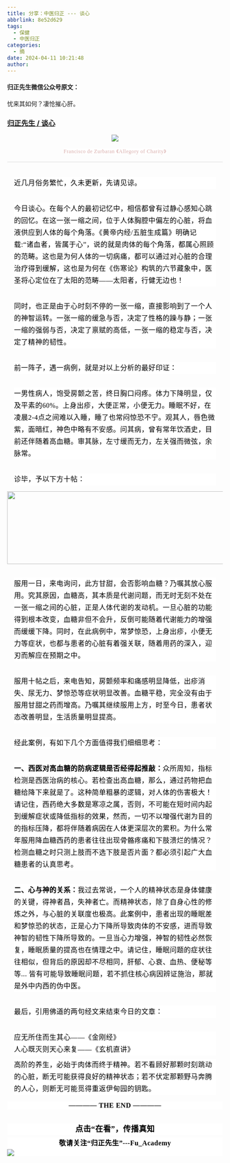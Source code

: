 ```yaml
---
title: 分享：中医归正 --- 谈心
abbrlink: 8e52d629
tags:
  - 保健
  - 中医归正
categories:
  - 摘
date: 2024-04-11 10:21:48
author:
---
```


#### 归正先生微信公众号原文：

忧来其如何？凄怆摧心肝。

<!-- more -->

###  [归正先生 / 谈心](https://mp.weixin.qq.com/s/-pme3xNFoQ8YbhgZK2fnCQ "跳转至原文")



<div class="rich_media_content ">
                    <section style="text-align: center;margin-bottom: 0px;"><img class="rich_pages wxw-img js_insertlocalimg" data-imgfileid="100002334" data-ratio="1.4890625" data-s="300,640" src="https://mmbiz.qpic.cn/sz_mmbiz_jpg/zjaJCl7DLpVIvhb8dQL4icKvKm7q4BytSKLL4LtyyeenCMjicu67ecDkjic1rns5NNXzxKqDrzDw6xdWmJkRiabPBw/640?wx_fmt=jpeg&amp;from=appmsg" data-type="jpeg" data-w="640" style=""  /></section><p style="text-align: center;margin-bottom: 16px;"><span style="color: rgb(215, 171, 169);font-family: 仿宋;font-size: 12px;letter-spacing: 0.544px;text-align: center;text-wrap: wrap;background-color: rgb(255, 255, 255);">Francisco de Zurbaran 《Allegory of Charity》</span></p><hr style="outline: 0px;font-family: system-ui, -apple-system, BlinkMacSystemFont, &quot;Helvetica Neue&quot;, &quot;PingFang SC&quot;, &quot;Hiragino Sans GB&quot;, &quot;Microsoft YaHei UI&quot;, &quot;Microsoft YaHei&quot;, Arial, sans-serif;letter-spacing: 0.544px;text-wrap: wrap;background-color: rgb(255, 255, 255);border-style: solid;border-right-width: 0px;border-bottom-width: 0px;border-left-width: 0px;border-color: rgba(0, 0, 0, 0.1);transform-origin: 0px 0px;transform: scale(1, 0.5);visibility: visible;"  /><section style="margin-top: 32px;margin-right: 16px;margin-left: 16px;outline: 0px;font-family: system-ui, -apple-system, BlinkMacSystemFont, &quot;Helvetica Neue&quot;, &quot;PingFang SC&quot;, &quot;Hiragino Sans GB&quot;, &quot;Microsoft YaHei UI&quot;, &quot;Microsoft YaHei&quot;, Arial, sans-serif;letter-spacing: 0.544px;text-wrap: wrap;background-color: rgb(255, 255, 255);visibility: visible;line-height: 2em;"><span style="outline: 0px;color: rgb(0, 0, 0);font-family: 仿宋;font-size: 16px;letter-spacing: 0.544px;text-align: left;visibility: visible;">近几月俗务繁忙，久未更新，先请见谅。</span></section><section style="margin-top: 32px;margin-right: 16px;margin-left: 16px;outline: 0px;font-family: system-ui, -apple-system, BlinkMacSystemFont, &quot;Helvetica Neue&quot;, &quot;PingFang SC&quot;, &quot;Hiragino Sans GB&quot;, &quot;Microsoft YaHei UI&quot;, &quot;Microsoft YaHei&quot;, Arial, sans-serif;letter-spacing: 0.544px;text-wrap: wrap;background-color: rgb(255, 255, 255);visibility: visible;line-height: 2em;"><span style="outline: 0px;color: rgb(0, 0, 0);font-family: 仿宋;font-size: 16px;letter-spacing: 0.544px;text-align: left;visibility: visible;">今日谈心。</span><span style="letter-spacing: 0.544px;outline: 0px;color: rgb(0, 0, 0);font-family: 仿宋;font-size: 16px;text-align: left;visibility: visible;">在每个人的最初记忆中，相信都曾有过静心感知心跳的回忆。在这一张一缩之间，位于人体胸腔中偏左的心脏，将血液供应到人体的每个角落。</span><span style="letter-spacing: 0.544px;outline: 0px;color: rgb(0, 0, 0);font-family: 仿宋;font-size: 16px;text-align: left;visibility: visible;">《黄帝内经/五脏生成篇》明确记载:“诸血者，皆属于心”，说的就是肉体的每个角落，都属心照顾的范畴。这也是为何人体的一切病痛，都可以通过对心脏的合理治疗得到缓解，这也是为何在《伤寒论》构筑的六节藏象中，医圣将心定位在了太阳的范畴——太阳者，行健无边也！</span></section><section style="margin-top: 32px;margin-right: 16px;margin-left: 16px;outline: 0px;font-family: system-ui, -apple-system, BlinkMacSystemFont, &quot;Helvetica Neue&quot;, &quot;PingFang SC&quot;, &quot;Hiragino Sans GB&quot;, &quot;Microsoft YaHei UI&quot;, &quot;Microsoft YaHei&quot;, Arial, sans-serif;letter-spacing: 0.544px;text-wrap: wrap;background-color: rgb(255, 255, 255);visibility: visible;line-height: 2em;"><span style="outline: 0px;color: rgb(0, 0, 0);font-family: 仿宋;font-size: 16px;letter-spacing: 0.544px;text-align: left;visibility: visible;"></span></section><section style="margin-top: 32px;margin-right: 16px;margin-left: 16px;outline: 0px;font-family: system-ui, -apple-system, BlinkMacSystemFont, &quot;Helvetica Neue&quot;, &quot;PingFang SC&quot;, &quot;Hiragino Sans GB&quot;, &quot;Microsoft YaHei UI&quot;, &quot;Microsoft YaHei&quot;, Arial, sans-serif;letter-spacing: 0.544px;text-wrap: wrap;background-color: rgb(255, 255, 255);visibility: visible;line-height: 2em;"><span style="outline: 0px;color: rgb(0, 0, 0);font-family: 仿宋;font-size: 16px;letter-spacing: 0.544px;text-align: left;visibility: visible;">同时，也正是由于心时刻不停的一张一缩，直接影响到了一个人的神智运转。一张一缩的缓急与否，决定了性格的躁与静；一张一缩的强弱与否，决定了禀赋的高低，一张一缩的稳定与否，决定了精神的韧性。<br  /></span></section><section style="margin-top: 32px;margin-right: 16px;margin-left: 16px;outline: 0px;font-family: system-ui, -apple-system, BlinkMacSystemFont, &quot;Helvetica Neue&quot;, &quot;PingFang SC&quot;, &quot;Hiragino Sans GB&quot;, &quot;Microsoft YaHei UI&quot;, &quot;Microsoft YaHei&quot;, Arial, sans-serif;letter-spacing: 0.544px;text-wrap: wrap;background-color: rgb(255, 255, 255);visibility: visible;line-height: 2em;"><span style="outline: 0px;color: rgb(0, 0, 0);font-family: 仿宋;font-size: 16px;letter-spacing: 0.544px;text-align: left;visibility: visible;">前一阵子，遇一病例，就是对以上分析的最好印证：</span></section><section style="margin-top: 32px;margin-right: 16px;margin-left: 16px;outline: 0px;font-family: system-ui, -apple-system, BlinkMacSystemFont, &quot;Helvetica Neue&quot;, &quot;PingFang SC&quot;, &quot;Hiragino Sans GB&quot;, &quot;Microsoft YaHei UI&quot;, &quot;Microsoft YaHei&quot;, Arial, sans-serif;letter-spacing: 0.544px;text-wrap: wrap;background-color: rgb(255, 255, 255);visibility: visible;line-height: 2em;"><span style="outline: 0px;color: rgb(0, 0, 0);font-family: 仿宋;font-size: 16px;letter-spacing: 0.544px;text-align: left;visibility: visible;"><span style="outline: 0px;letter-spacing: 0.544px;text-wrap: wrap;color: rgb(0, 0, 0);font-family: 仿宋;font-size: 16px;text-align: left;visibility: visible;">一男性病人，饱受房颤之苦，终日胸口闷疼。体力下降明显，仅及平素的60%。上身出疹，大便正常，小便无力。睡眠不好，在凌晨2-4点之间难以入睡，睡了也常闷惊恐不宁。观其人，唇色微紫，面暗红，神色中略有不安感。问其病，曾有常年饮酒史，目前还伴随着高血糖。审其脉，左寸缓而无力，左关强而微弦，余脉常。</span></span></section><section style="margin-top: 32px;margin-right: 16px;margin-left: 16px;outline: 0px;font-family: system-ui, -apple-system, BlinkMacSystemFont, &quot;Helvetica Neue&quot;, &quot;PingFang SC&quot;, &quot;Hiragino Sans GB&quot;, &quot;Microsoft YaHei UI&quot;, &quot;Microsoft YaHei&quot;, Arial, sans-serif;letter-spacing: 0.544px;text-wrap: wrap;background-color: rgb(255, 255, 255);visibility: visible;line-height: 2em;"><span style="outline: 0px;color: rgb(0, 0, 0);font-family: 仿宋;font-size: 16px;letter-spacing: 0.544px;text-align: left;visibility: visible;"><span style="outline: 0px;letter-spacing: 0.544px;text-wrap: wrap;color: rgb(0, 0, 0);font-family: 仿宋;font-size: 16px;text-align: left;visibility: visible;">诊毕，予以下方十帖：</span></span></section><p style="text-align: center;"><img class="rich_pages wxw-img" data-galleryid="" data-imgfileid="100002333" data-ratio="0.29347826086956524" data-s="300,640" src="https://mmbiz.qpic.cn/sz_mmbiz_png/zjaJCl7DLpVIvhb8dQL4icKvKm7q4BytSoTVF14VAVg3DpB5YKricSdygCOJgZ6u8SY8H9YlZ1hoUUCRtxvZy1QQ/640?wx_fmt=png&amp;from=appmsg" data-type="png" data-w="920" style="width: 578px;height: 170px;"  /></p><section style="margin-top: 32px;margin-right: 16px;margin-left: 16px;outline: 0px;font-family: system-ui, -apple-system, BlinkMacSystemFont, &quot;Helvetica Neue&quot;, &quot;PingFang SC&quot;, &quot;Hiragino Sans GB&quot;, &quot;Microsoft YaHei UI&quot;, &quot;Microsoft YaHei&quot;, Arial, sans-serif;letter-spacing: 0.544px;text-wrap: wrap;background-color: rgb(255, 255, 255);visibility: visible;line-height: 2em;"><span style="outline: 0px;color: rgb(0, 0, 0);font-family: 仿宋;font-size: 16px;letter-spacing: 0.544px;text-align: left;visibility: visible;"></span></section><section style="margin-top: 32px;margin-right: 16px;margin-left: 16px;outline: 0px;font-family: system-ui, -apple-system, BlinkMacSystemFont, &quot;Helvetica Neue&quot;, &quot;PingFang SC&quot;, &quot;Hiragino Sans GB&quot;, &quot;Microsoft YaHei UI&quot;, &quot;Microsoft YaHei&quot;, Arial, sans-serif;letter-spacing: 0.544px;text-wrap: wrap;background-color: rgb(255, 255, 255);visibility: visible;line-height: 2em;"><span style="outline: 0px;color: rgb(0, 0, 0);font-family: 仿宋;font-size: 16px;letter-spacing: 0.544px;text-align: left;visibility: visible;">服用一日，来电询问，此方甘甜，会否影响血糖？乃嘱其放心服用。究其原因，血糖高，其本质是代谢问题，而无时无刻不处在一张一缩之间的心脏，正是人体代谢的发动机。一旦心脏的功能得到根本改变，血糖非但不会升，反倒可能随着代谢能力的增强而缓缓下降。</span><span style="color: rgb(0, 0, 0);font-family: 仿宋;font-size: 16px;letter-spacing: 0.544px;text-align: left;"></span><span style="color: rgb(0, 0, 0);font-family: 仿宋;font-size: 16px;letter-spacing: 0.544px;text-align: left;">同时，在此</span><span style="color: rgb(0, 0, 0);font-family: 仿宋;font-size: 16px;letter-spacing: 0.544px;text-align: left;">病例中</span><span style="color: rgb(0, 0, 0);font-family: 仿宋;font-size: 16px;letter-spacing: 0.544px;text-align: left;">，</span><span style="color: rgb(0, 0, 0);font-family: 仿宋;font-size: 16px;letter-spacing: 0.544px;text-align: left;">常梦惊恐，</span><span style="color: rgb(0, 0, 0);font-family: 仿宋;font-size: 16px;letter-spacing: 0.544px;text-align: left;">上身出疹，</span><span style="color: rgb(0, 0, 0);font-family: 仿宋;font-size: 16px;letter-spacing: 0.544px;text-align: left;">小便无力等症状，也都与患者的心脏有着强关联，随着用药的深入，迎刃而解应在预期之中。</span></section><section style="margin-top: 32px;margin-right: 16px;margin-left: 16px;outline: 0px;font-family: system-ui, -apple-system, BlinkMacSystemFont, &quot;Helvetica Neue&quot;, &quot;PingFang SC&quot;, &quot;Hiragino Sans GB&quot;, &quot;Microsoft YaHei UI&quot;, &quot;Microsoft YaHei&quot;, Arial, sans-serif;letter-spacing: 0.544px;text-wrap: wrap;background-color: rgb(255, 255, 255);visibility: visible;line-height: 2em;"><span style="color: rgb(0, 0, 0);font-family: 仿宋;font-size: 16px;letter-spacing: 0.544px;text-align: left;">服用十帖之后，来电告知，房颤频率和痛感明显降低，出疹消失、尿无力、梦惊恐等症状明显改善。血糖平稳，完全没有由于服用甘甜之药而增高。乃嘱其继续服用上方，时至今日，患者状态改善明显，生活质量明显提高。<br  /></span></section><section style="margin-top: 32px;margin-right: 16px;margin-left: 16px;outline: 0px;font-family: system-ui, -apple-system, BlinkMacSystemFont, &quot;Helvetica Neue&quot;, &quot;PingFang SC&quot;, &quot;Hiragino Sans GB&quot;, &quot;Microsoft YaHei UI&quot;, &quot;Microsoft YaHei&quot;, Arial, sans-serif;letter-spacing: 0.544px;text-wrap: wrap;background-color: rgb(255, 255, 255);visibility: visible;line-height: 2em;"><span style="color: rgb(0, 0, 0);font-family: 仿宋;font-size: 16px;letter-spacing: 0.544px;text-align: left;">经此案例，有如下几个方面值得我们细细思考：<br  /></span></section><section style="margin-top: 32px;margin-right: 16px;margin-left: 16px;outline: 0px;font-family: system-ui, -apple-system, BlinkMacSystemFont, &quot;Helvetica Neue&quot;, &quot;PingFang SC&quot;, &quot;Hiragino Sans GB&quot;, &quot;Microsoft YaHei UI&quot;, &quot;Microsoft YaHei&quot;, Arial, sans-serif;letter-spacing: 0.544px;text-wrap: wrap;background-color: rgb(255, 255, 255);visibility: visible;line-height: 2em;"><strong><span style="color: rgb(0, 0, 0);font-family: 仿宋;font-size: 16px;letter-spacing: 0.544px;text-align: left;">一、西医对高血糖的防病逻辑是否经得起推敲：</span></strong><span style="color: rgb(0, 0, 0);font-family: 仿宋;font-size: 16px;letter-spacing: 0.544px;text-align: left;">众所周知，指标检测是西医治病的核心。若检查出高血糖，那么，通过药物把血糖给降下来就是了。这种简单粗暴的逻辑，对人体的伤害极大！请记住，西药绝大多数是寒凉之属，否则，不可能在短时间内起到缓解症状或降低指标的效果，然而，一切不以增强代谢为目的的指标压降，都将伴随着病因在人体更深层次的累积。为什么常年服用降血糖西药的患者往往出现骨骼疼痛和下肢溃烂的情况？检测血糖之时只测上肢而不选下肢是否片面？都必须引起广大血糖患者的认真思考。<br  /></span></section><section style="margin-top: 32px;margin-right: 16px;margin-left: 16px;outline: 0px;font-family: system-ui, -apple-system, BlinkMacSystemFont, &quot;Helvetica Neue&quot;, &quot;PingFang SC&quot;, &quot;Hiragino Sans GB&quot;, &quot;Microsoft YaHei UI&quot;, &quot;Microsoft YaHei&quot;, Arial, sans-serif;letter-spacing: 0.544px;text-wrap: wrap;background-color: rgb(255, 255, 255);visibility: visible;line-height: 2em;"><span style="outline: 0px;color: rgb(0, 0, 0);font-family: 仿宋;font-size: 16px;letter-spacing: 0.544px;text-align: left;visibility: visible;"><span style="color: rgb(0, 0, 0);font-family: 仿宋;font-size: 16px;letter-spacing: 0.544px;text-align: left;text-wrap: wrap;background-color: rgb(255, 255, 255);"></span></span></section><section style="margin-top: 32px;margin-right: 16px;margin-left: 16px;outline: 0px;font-family: system-ui, -apple-system, BlinkMacSystemFont, &quot;Helvetica Neue&quot;, &quot;PingFang SC&quot;, &quot;Hiragino Sans GB&quot;, &quot;Microsoft YaHei UI&quot;, &quot;Microsoft YaHei&quot;, Arial, sans-serif;letter-spacing: 0.544px;text-wrap: wrap;background-color: rgb(255, 255, 255);visibility: visible;line-height: 2em;"><strong><span style="outline: 0px;color: rgb(0, 0, 0);font-family: 仿宋;font-size: 16px;letter-spacing: 0.544px;text-align: left;visibility: visible;">二、心与神的关系：</span></strong><span style="outline: 0px;color: rgb(0, 0, 0);font-family: 仿宋;font-size: 16px;letter-spacing: 0.544px;text-align: left;visibility: visible;">我过去常说，一个人的精神状态是身体健康的关键，得神者昌，失神者亡。而精神状态，除了自身心性的修炼之外，与心脏的关联度也极高。此案例中，患者出现的睡眠差和梦惊恐的状态，正是心力下降所导致肉体的不安感，进而导致神智的韧性下降所导致的。一旦当心力增强，神智的韧性必然恢复，睡眠质量的提高也在情理之中。请记住，睡眠问题的症状往往相似，但背后的原因却不尽相同，肝郁、心衰、血热、便秘等等... 皆有可能导致睡眠问题，若不抓住核心病因辨证施治，那就是外中内西的伪中医。<br  /></span></section><section style="margin-top: 32px;margin-right: 16px;margin-left: 16px;outline: 0px;font-family: system-ui, -apple-system, BlinkMacSystemFont, &quot;Helvetica Neue&quot;, &quot;PingFang SC&quot;, &quot;Hiragino Sans GB&quot;, &quot;Microsoft YaHei UI&quot;, &quot;Microsoft YaHei&quot;, Arial, sans-serif;letter-spacing: 0.544px;text-wrap: wrap;background-color: rgb(255, 255, 255);visibility: visible;line-height: 2em;"><span style="outline: 0px;color: rgb(0, 0, 0);font-family: 仿宋;font-size: 16px;letter-spacing: 0.544px;text-align: left;visibility: visible;">最后，引用佛道的两句经文来结束今日的文章：<br  /></span></section><section style="margin: 32px 16px 0px;outline: 0px;font-family: system-ui, -apple-system, BlinkMacSystemFont, &quot;Helvetica Neue&quot;, &quot;PingFang SC&quot;, &quot;Hiragino Sans GB&quot;, &quot;Microsoft YaHei UI&quot;, &quot;Microsoft YaHei&quot;, Arial, sans-serif;letter-spacing: 0.544px;text-wrap: wrap;background-color: rgb(255, 255, 255);visibility: visible;line-height: 2em;"><span style="outline: 0px;color: rgb(0, 0, 0);font-family: 仿宋;font-size: 16px;letter-spacing: 0.544px;text-align: left;visibility: visible;">应无所住而生其心——《金刚经》<br  /></span></section><section style="margin-right: 16px;margin-left: 16px;outline: 0px;font-family: system-ui, -apple-system, BlinkMacSystemFont, &quot;Helvetica Neue&quot;, &quot;PingFang SC&quot;, &quot;Hiragino Sans GB&quot;, &quot;Microsoft YaHei UI&quot;, &quot;Microsoft YaHei&quot;, Arial, sans-serif;letter-spacing: 0.544px;text-wrap: wrap;background-color: rgb(255, 255, 255);visibility: visible;line-height: 2em;margin-top: 0px;"><span style="outline: 0px;color: rgb(0, 0, 0);font-family: 仿宋;font-size: 16px;letter-spacing: 0.544px;text-align: left;visibility: visible;">人心既灭则天心来复——《玄机直讲》<br  /></span></section><p style="margin-right: 16px;margin-left: 16px;outline: 0px;font-family: system-ui, -apple-system, BlinkMacSystemFont, &quot;Helvetica Neue&quot;, &quot;PingFang SC&quot;, &quot;Hiragino Sans GB&quot;, &quot;Microsoft YaHei UI&quot;, &quot;Microsoft YaHei&quot;, Arial, sans-serif;letter-spacing: 0.544px;text-wrap: wrap;background-color: rgb(255, 255, 255);visibility: visible;line-height: 2em;margin-top: 8px;"><span style="outline: 0px;color: rgb(0, 0, 0);font-family: 仿宋;font-size: 16px;letter-spacing: 0.544px;text-align: left;visibility: visible;">高阶的养生，必始于肉体而终于精神。若不看顾好那颗时刻跳动的心脏，断无可能获得良好的精神状态；若不伏定那颗野马奔腾的人心，则断无可能觅得重返伊甸园的钥匙。<br  /></span></p><section style="margin-top: 16px;margin-bottom: 32px;outline: 0px;font-family: system-ui, -apple-system, BlinkMacSystemFont, &quot;Helvetica Neue&quot;, &quot;PingFang SC&quot;, &quot;Hiragino Sans GB&quot;, &quot;Microsoft YaHei UI&quot;, &quot;Microsoft YaHei&quot;, Arial, sans-serif;letter-spacing: 0.544px;text-wrap: wrap;color: rgb(34, 34, 34);background-color: rgb(255, 255, 255);text-align: center;visibility: visible;"><strong style="outline: 0px;visibility: visible;"><span style="outline: 0px;color: rgb(0, 0, 0);font-family: 仿宋;font-size: 16px;visibility: visible;">———— THE&nbsp;END ————</span></strong></section>
					<section style="margin-top: 20px;margin-bottom: 5px;outline: 0px;max-width: 100%;font-family: -apple-system, BlinkMacSystemFont, &quot;Helvetica Neue&quot;, &quot;PingFang SC&quot;, &quot;Hiragino Sans GB&quot;, &quot;Microsoft YaHei UI&quot;, &quot;Microsoft YaHei&quot;, Arial, sans-serif;letter-spacing: 0.544px;white-space: normal;font-size: 16px;min-height: 1em;color: rgb(62, 62, 62);text-align: center;line-height: 1.75em;background-color: rgb(255, 255, 255);box-sizing: border-box !important;overflow-wrap: break-word !important;"><strong style="outline: 0px;max-width: 100%;box-sizing: border-box !important;overflow-wrap: break-word !important;"><span style="outline: 0px;max-width: 100%;font-size: 18px;color: rgb(0, 0, 0);font-family: 仿宋;letter-spacing: 0.5px;box-sizing: border-box !important;overflow-wrap: break-word !important;">点击“在看”，传播真知</span></strong></section><section style="margin-top: 5px;margin-bottom: 5px;outline: 0px;max-width: 100%;font-family: -apple-system, BlinkMacSystemFont, &quot;Helvetica Neue&quot;, &quot;PingFang SC&quot;, &quot;Hiragino Sans GB&quot;, &quot;Microsoft YaHei UI&quot;, &quot;Microsoft YaHei&quot;, Arial, sans-serif;letter-spacing: 0.544px;white-space: normal;font-size: 16px;min-height: 1em;color: rgb(62, 62, 62);text-align: center;line-height: 1.75em;background-color: rgb(255, 255, 255);box-sizing: border-box !important;overflow-wrap: break-word !important;"><strong style="outline: 0px;max-width: 100%;box-sizing: border-box !important;overflow-wrap: break-word !important;"><span style="outline: 0px;max-width: 100%;font-size: 18px;color: rgb(0, 0, 0);font-family: 仿宋;letter-spacing: 0.5px;box-sizing: border-box !important;overflow-wrap: break-word !important;"><strong style="outline: 0px;max-width: 100%;color: rgb(62, 62, 62);font-size: 16px;box-sizing: border-box !important;overflow-wrap: break-word !important;"><span style="outline: 0px;max-width: 100%;color: rgb(0, 0, 0);box-sizing: border-box !important;overflow-wrap: break-word !important;">敬请关注“归正先生”---Fu_Academy</span></strong></span></strong><img style="clear: both; display: block; margin:auto;" src="https://mmbiz.qpic.cn/mmbiz_png/zjaJCl7DLpVKRC65ufmbGmuW2lHdBt8icKFOokwHAzd5D6xDM99b8ia0dpnR1FQzd8V0tIIcy5FARc5VjdZVhmUA/640?wx_fmt=png" /></section>
                </div>

